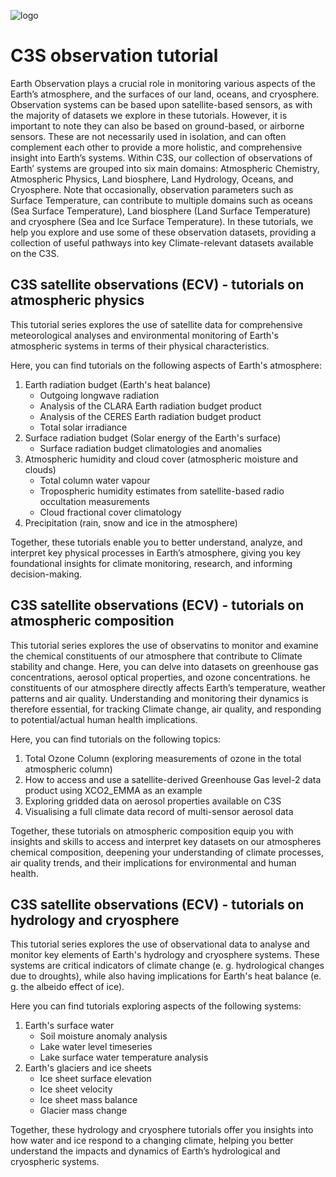 ![logo](https://climate.copernicus.eu/sites/default/files/custom-uploads/branding/LogoLine_horizon_C3S.png)

# C3S observation tutorial

Earth Observation plays a crucial role in monitoring various aspects of the Earth’s atmosphere, and the surfaces of our land, oceans, and cryosphere. Observation systems can be based upon satellite-based sensors, as with the majority of datasets we explore in these tutorials. However, it is important to note they can also be based on ground-based, or airborne sensors. These are not necessarily used in isolation, and can often complement each other to provide a more holistic, and comprehensive insight into Earth’s systems. Within C3S, our collection of observations of Earth’ systems are grouped into six main domains: Atmospheric Chemistry, Atmospheric Physics, Land biosphere, Land Hydrology, Oceans, and Cryosphere. Note that occasionally, observation parameters such as Surface Temperature, can contribute to multiple domains such as oceans (Sea Surface Temperature), Land biosphere (Land Surface Temperature) and cryosphere (Sea and Ice Surface Temperature). In these tutorials, we help you explore and use some of these observation datasets, providing a collection of useful pathways into key Climate-relevant datasets available on the C3S.


## C3S satellite observations (ECV) - tutorials on atmospheric physics

This tutorial series explores the use of satellite data for comprehensive meteorological analyses and environmental monitoring of Earth's atmospheric systems in terms of their physical characteristics. 

Here, you can find tutorials on the following aspects of Earth's atmosphere:

1. Earth radiation budget (Earth's heat balance)
   - Outgoing longwave radiation
   - Analysis of the CLARA Earth radiation budget product
   - Analysis of the CERES Earth radiation budget product
   - Total solar irradiance    
2. Surface radiation budget (Solar energy of the Earth's surface)
   - Surface radiation budget climatologies and anomalies
3. Atmospheric humidity and cloud cover (atmospheric moisture and clouds)
   - Total column water vapour
   - Tropospheric humidity estimates from satellite-based radio occultation measurements
   - Cloud fractional cover climatology
4. Precipitation (rain, snow and ice in the atmosphere)
    
Together, these tutorials enable you to better understand, analyze, and interpret key physical processes in Earth’s atmosphere, giving you key foundational insights for climate monitoring, research, and informing decision-making.


## C3S satellite observations (ECV) - tutorials on atmospheric composition

This tutorial series explores the use of observatins to monitor and examine the chemical constituents of our atmosphere that contribute to Climate stability and change. Here, you can delve into datasets on greenhouse gas concentrations, aerosol optical properties, and ozone concentrations. he constituents of our atmosphere directly affects Earth’s temperature, weather patterns and air quality. Understanding and monitoring their dynamics is therefore essential, for tracking Climate change, air quality, and responding to potential/actual human health implications.

Here, you can find tutorials on the following topics:

1. Total Ozone Column (exploring measurements of ozone in the total atmospheric column)
2. How to access and use a satellite-derived Greenhouse Gas level-2 data product using XCO2_EMMA as an example
3. Exploring gridded data on aerosol properties available on C3S
4. Visualising a full climate data record of multi-sensor aerosol data
     
Together, these tutorials on atmospheric composition equip you with insights and skills to access and interpret key datasets on our atmospheres chemical composition, deepening your understanding of climate processes, air quality trends, and their implications for environmental and human health.


## C3S satellite observations (ECV) - tutorials on hydrology and cryosphere
This tutorial series explores the use of observational data to analyse and monitor key elements of Earth's hydrology and cryosphere systems. These systems are critical indicators of climate change (e. g. hydrological changes due to droughts), while also having implications for Earth's heat balance (e. g. the albeido effect of ice).

Here you can find tutorials exploring aspects of the following systems:

1. Earth's surface water
   - Soil moisture anomaly analysis
   - Lake water level timeseries
   - Lake surface water temperature analysis
2. Earth's glaciers and ice sheets
   - Ice sheet surface elevation
   - Ice sheet velocity
   - Ice sheet mass balance
   - Glacier mass change
  
Together, these hydrology and cryosphere tutorials offer you insights into how water and ice respond to a changing climate, helping you better understand the impacts and dynamics of Earth’s hydrological and cryospheric systems.

     




   
